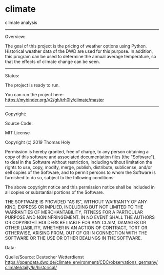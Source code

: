# climate
climate analysis

-------------------------------------------------------------------------------------------------------------------------------------------------------
Overview:

The goal of this project is the pricing of weather options using Python. Historical weather data of the DWD are used for this purpose. In addition, this program can be used to determine the annual average temperature, so that the effects of climate change can be seen.

-------------------------------------------------------------------------------------------------------------------------------------------------------
Status:

The project is ready to run.

You can run the project here: https://mybinder.org/v2/gh/trh0ly/climate/master

-------------------------------------------------------------------------------------------------------------------------------------------------------
Copyright:

Source Code:

MIT License

Copyright (c) 2019 Thomas Holy

Permission is hereby granted, free of charge, to any person obtaining a copy
of this software and associated documentation files (the "Software"), to deal
in the Software without restriction, including without limitation the rights
to use, copy, modify, merge, publish, distribute, sublicense, and/or sell
copies of the Software, and to permit persons to whom the Software is
furnished to do so, subject to the following conditions:

The above copyright notice and this permission notice shall be included in all
copies or substantial portions of the Software.

THE SOFTWARE IS PROVIDED "AS IS", WITHOUT WARRANTY OF ANY KIND, EXPRESS OR
IMPLIED, INCLUDING BUT NOT LIMITED TO THE WARRANTIES OF MERCHANTABILITY,
FITNESS FOR A PARTICULAR PURPOSE AND NONINFRINGEMENT. IN NO EVENT SHALL THE
AUTHORS OR COPYRIGHT HOLDERS BE LIABLE FOR ANY CLAIM, DAMAGES OR OTHER
LIABILITY, WHETHER IN AN ACTION OF CONTRACT, TORT OR OTHERWISE, ARISING FROM,
OUT OF OR IN CONNECTION WITH THE SOFTWARE OR THE USE OR OTHER DEALINGS IN THE
SOFTWARE.

Data:

Quelle/Source: Deutscher Wetterdienst
https://opendata.dwd.de/climate_environment/CDC/observations_germany/climate/daily/kl/historical/
